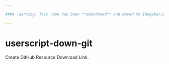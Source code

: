 ```yaml
---

#### :warning: This repo has been **abandoned** and moved to [mogeko/userscripts](https://github.com/mogeko/userscripts/tree/master/packages/down-git). :warning:

---
```


# userscript-down-git

Create GitHub Resource Download Link.
